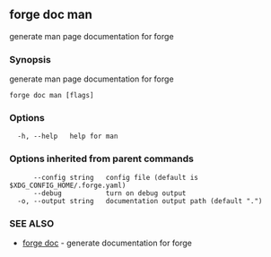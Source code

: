 ## forge doc man

generate man page documentation for forge

### Synopsis

generate man page documentation for forge

```
forge doc man [flags]
```

### Options

```
  -h, --help   help for man
```

### Options inherited from parent commands

```
      --config string   config file (default is $XDG_CONFIG_HOME/.forge.yaml)
      --debug           turn on debug output
  -o, --output string   documentation output path (default ".")
```

### SEE ALSO

* [forge doc](forge_doc.md)	 - generate documentation for forge

